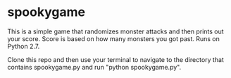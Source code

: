 # spookygame
This is a simple game that randomizes monster attacks and then prints out your score.
Score is based on how many monsters you got past.
Runs on Python 2.7.

Clone this repo and then use your terminal to navigate to the directory that contains spookygame.py and run "python spookygame.py".
